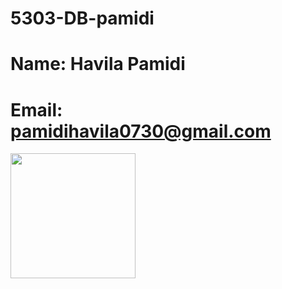 # 5303-DB-pamidi
# Name: Havila Pamidi
# Email: pamidihavila0730@gmail.com
<img src="https://user-images.githubusercontent.com/46728785/51287121-adfb0a00-19bb-11e9-8e36-c352f9ed1949.jpg" width="200" hegight="500"/>
